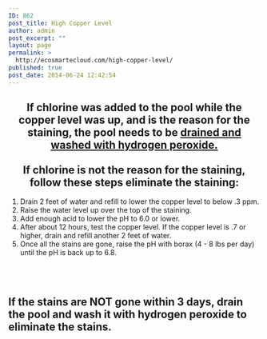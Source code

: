 ```yaml
---
ID: 862
post_title: High Copper Level
author: admin
post_excerpt: ""
layout: page
permalink: >
  http://ecosmartecloud.com/high-copper-level/
published: true
post_date: 2014-06-24 12:42:54
---
```

<center>
<h2>If chlorine was added to the pool while the copper level was up, and is the reason for the staining, the pool needs to be <a href = "http://ecosmartecloud.com/peroxide-wash/" target="blankd">drained and washed with hydrogen peroxide.</a><br><br> If chlorine is not the reason for the staining, follow these steps eliminate the staining:</h2>
</center>
<ol>
<li>Drain 2 feet of water and refill to lower the copper level to below .3 ppm.</li>
<li>Raise the water level up over the top of the staining.</li>
<li>Add enough acid to lower the pH to 6.0 or lower.</li>
<li>After about 12 hours, test the copper level.  If the copper level is .7 or higher, drain and refill another 2 feet of water. </li>
<li>Once all the stains are gone, raise the pH with borax (4 - 8 lbs per day) until the pH is back up to 6.8.</li>
</ol>
<br><br><h2>If the stains are NOT gone within 3 days, drain the pool and wash it with hydrogen peroxide to eliminate the stains.</h2>